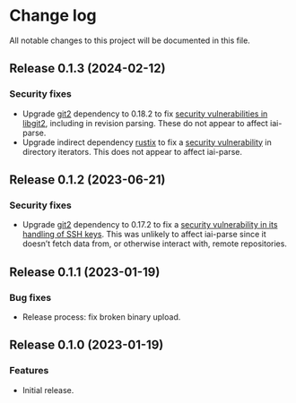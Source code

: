 # Change log

All notable changes to this project will be documented in this file.

## Release 0.1.3 (2024-02-12)

### Security fixes

* Upgrade [git2] dependency to 0.18.2 to fix [security vulnerabilities in
  libgit2][GHSA-22q8-ghmq-63vf], including in revision parsing. These do not
  appear to affect iai-parse.
* Upgrade indirect dependency [rustix] to fix a [security
  vulnerability][GHSA-c827-hfw6-qwvm] in directory iterators. This does not
  appear to affect iai-parse.

[git2]: https://crates.io/crates/git2
[GHSA-22q8-ghmq-63vf]: https://github.com/advisories/GHSA-22q8-ghmq-63vf
[rustix]: https://crates.io/crates/rustix
[GHSA-c827-hfw6-qwvm]: https://github.com/advisories/GHSA-c827-hfw6-qwvm

## Release 0.1.2 (2023-06-21)

### Security fixes

* Upgrade [git2] dependency to 0.17.2 to fix a [security vulnerability in its
  handling of SSH keys][GHSA-m4ch-rfv5-x5g3]. This was unlikely to affect
  iai-parse since it doesn’t fetch data from, or otherwise interact with, remote
  repositories.

[git2]: https://crates.io/crates/git2
[GHSA-m4ch-rfv5-x5g3]: https://github.com/rust-lang/git2-rs/security/advisories/GHSA-m4ch-rfv5-x5g3

## Release 0.1.1 (2023-01-19)

### Bug fixes

* Release process: fix broken binary upload.

## Release 0.1.0 (2023-01-19)

### Features

* Initial release.
